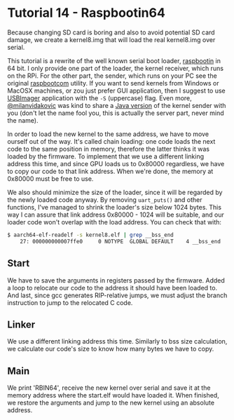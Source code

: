 Tutorial 14 - Raspbootin64
==========================

Because changing SD card is boring and also to avoid potential SD card damage, we create a kernel8.img that will
load the real kernel8.img over serial.

This tutorial is a rewrite of the well known serial boot loader, [raspbootin](https://github.com/mrvn/raspbootin) in 64 bit.
I only provide one part of the loader, the kernel receiver, which runs on the RPi. For the other
part, the sender, which runs on your PC see the original [raspbootcom](https://github.com/mrvn/raspbootin/blob/master/raspbootcom/raspbootcom.cc) utility.
If you want to send kernels from Windows or MacOSX machines, or zou just prefer GUI application, then I suggest to use
[USBImager](https://gitlab.com/bztsrc/usbimager) application with the `-S` (uppercase) flag. Even more, [@milanvidakovic](https://github.com/milanvidakovic)
was kind to share a [Java version](https://github.com/milanvidakovic/Raspbootin64Client) of the kernel sender with you
(don't let the name fool you, this is actually the server part, never mind the name).

In order to load the new kernel to the same address, we have to move ourself out of the way. It's called chain
loading: one code loads the next code to the same position in memory, therefore the latter thinks it was loaded
by the firmware. To implement that we use a different linking address this time, and since GPU loads us to 0x80000
regardless, we have to copy our code to that link address. When we're done, the memory at 0x80000 must be free to use.

We also should minimize the size of the loader, since it will be regarded by the newly loaded code anyway.
By removing `uart_puts()` and other functions, I've managed to shrink the loader's size below 1024 bytes. This
way I can assure that link address 0x80000 - 1024 will be suitable, and our loader code won't overlap with
the load address. You can check that with:

```sh
$ aarch64-elf-readelf -s kernel8.elf | grep __bss_end
    27: 000000000007ffe0     0 NOTYPE  GLOBAL DEFAULT    4 __bss_end
```

Start
-----

We have to save the arguments in registers passed by the firmware. Added a loop to relocate our code to the
address it should have been loaded to. And last, since gcc generates RIP-relative jumps, we must adjust the
branch instruction to jump to the relocated C code.

Linker
------

We use a different linking address this time. Similarly to bss size calculation, we calculate our code's size to
know how many bytes we have to copy.

Main
----

We print 'RBIN64', receive the new kernel over serial and save it at the memory address where the start.elf would
have loaded it. When finished, we restore the arguments and jump to the new kernel using an absolute address.
